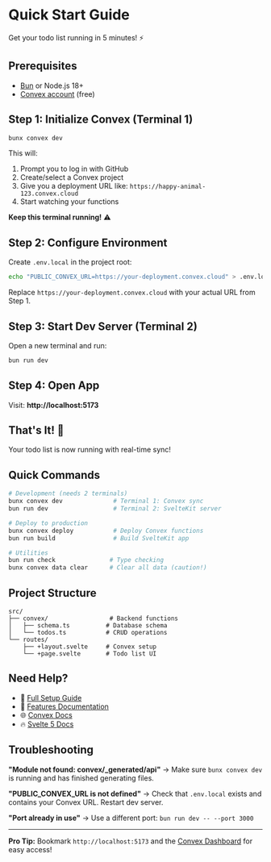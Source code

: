 # Quick Start Guide

Get your todo list running in 5 minutes! ⚡

## Prerequisites

- [Bun](https://bun.sh/) or Node.js 18+
- [Convex account](https://www.convex.dev/) (free)

## Step 1: Initialize Convex (Terminal 1)

```bash
bunx convex dev
```

This will:
1. Prompt you to log in with GitHub
2. Create/select a Convex project
3. Give you a deployment URL like: `https://happy-animal-123.convex.cloud`
4. Start watching your functions

**Keep this terminal running!** ⚠️

## Step 2: Configure Environment

Create `.env.local` in the project root:

```bash
echo "PUBLIC_CONVEX_URL=https://your-deployment.convex.cloud" > .env.local
```

Replace `https://your-deployment.convex.cloud` with your actual URL from Step 1.

## Step 3: Start Dev Server (Terminal 2)

Open a new terminal and run:

```bash
bun run dev
```

## Step 4: Open App

Visit: **http://localhost:5173**

## That's It! 🎉

Your todo list is now running with real-time sync!

## Quick Commands

```bash
# Development (needs 2 terminals)
bunx convex dev              # Terminal 1: Convex sync
bun run dev                  # Terminal 2: SvelteKit server

# Deploy to production
bunx convex deploy           # Deploy Convex functions
bun run build                # Build SvelteKit app

# Utilities
bun run check               # Type checking
bunx convex data clear      # Clear all data (caution!)
```

## Project Structure

```
src/
├── convex/                 # Backend functions
│   ├── schema.ts          # Database schema
│   └── todos.ts           # CRUD operations
└── routes/
    ├── +layout.svelte     # Convex setup
    └── +page.svelte       # Todo list UI
```

## Need Help?

- 📖 [Full Setup Guide](SETUP.md)
- 🎯 [Features Documentation](FEATURES.md)
- 🌐 [Convex Docs](https://docs.convex.dev)
- 🔥 [Svelte 5 Docs](https://svelte.dev/docs/svelte/overview)

## Troubleshooting

**"Module not found: convex/_generated/api"**
→ Make sure `bunx convex dev` is running and has finished generating files.

**"PUBLIC_CONVEX_URL is not defined"**
→ Check that `.env.local` exists and contains your Convex URL. Restart dev server.

**"Port already in use"**
→ Use a different port: `bun run dev -- --port 3000`

---

**Pro Tip:** Bookmark `http://localhost:5173` and the [Convex Dashboard](https://dashboard.convex.dev) for easy access!
